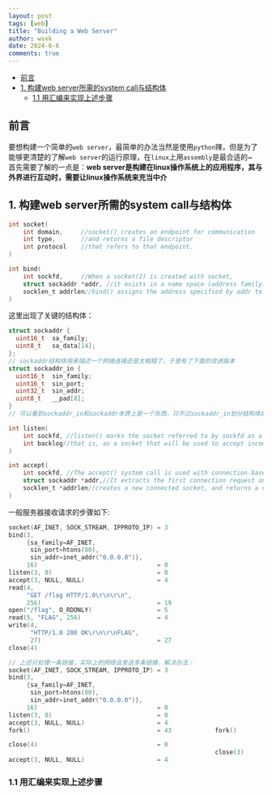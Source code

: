 ```yaml
---
layout: post
tags: [web]
title: "Building a Web Server"
author: wsxk
date: 2024-6-6
comments: true
---
```


- [前言](#前言)
- [1. 构建web server所需的system call与结构体](#1-构建web-server所需的system-call与结构体)
  - [1.1 用汇编来实现上述步骤](#11-用汇编来实现上述步骤)

## 前言<br>
要想构建一个简单的`web server`，最简单的办法当然是使用`python`辣，但是为了能够更清楚的了解`web server`的运行原理，在`linux`上用`assembly`是最合适的~<br>
首先需要了解的一点是：**web server是构建在linux操作系统上的应用程序，其与外界进行互动时，需要让linux操作系统来充当中介**<br>

## 1. 构建web server所需的system call与结构体<br>
```c
int socket(
    int domain,     //socket() creates an endpoint for communication  
    int type,       //and returns a file descriptor
    int protocol    //that refers to that endpoint.
)
```

```c
int bind(
    int sockfd,     //When a socket(2) is created with socket,
    struct sockaddr *addr, //it exists in a name space (address family) but has no address assigned to it. 
    socklen_t addrlen//bind() assigns the address specified by addr to the socket referred to by the file descriptor sockfd.
)
```
这里出现了关键的结构体：<br>
```c
struct sockaddr {
  uint16_t  sa_family;
  uint8_t   sa_data[14];
};
// sockaddr结构体用来描述一个网络连接还是太粗糙了，于是有了下面的改进版本
struct sockaddr_in {
  uint16_t  sin_family;
  uint16_t  sin_port;
  uint32_t  sin_addr;
  uint8_t   __pad[8];
}
// 可以看到sockaddr_in和sockaddr本质上是一个东西，只不过sockaddr_in划分结构体成员更加精细
```

```c
int listen(
    int sockfd, //listen() marks the socket referred to by sockfd as a passive socket,
    int backlog//that is, as a socket that will be used to accept incoming connection requests using accept(2).
)
```

```c
int accept(
    int sockfd, //The accept() system call is used with connection-based socket types (SOCK_STREAM, SOCK_SEQPACKET). 
    struct sockaddr *addr,//It extracts the first connection request on the queue of pending connections for the listening socket, sockfd, 
    socklen_t *addrlen//creates a new connected socket, and returns a new file descriptor referring to that socket.
)
```

一般服务器接收请求的步骤如下:<br>
```c
socket(AF_INET, SOCK_STREAM, IPPROTO_IP) = 3
bind(3, 
     {sa_family=AF_INET, 
      sin_port=htons(80),
      sin_addr=inet_addr("0.0.0.0")},
     16)                                 = 0
listen(3, 0)                             = 0
accept(3, NULL, NULL)                    = 4
read(4, 
     "GET /flag HTTP/1.0\r\n\r\n",
     256)                                = 19
open("/flag", O_RDONLY)                  = 5
read(5, "FLAG", 256)                     = 4
write(4, 
      "HTTP/1.0 200 OK\r\n\r\nFLAG",
      27)                                = 27
close(4)  

// 上述只处理一条链接，实际上的网络会发送多条链接，解决办法：
socket(AF_INET, SOCK_STREAM, IPPROTO_IP) = 3
bind(3, 
     {sa_family=AF_INET, 
      sin_port=htons(80),
      sin_addr=inet_addr("0.0.0.0")},
     16)                                 = 0
listen(3, 0)                             = 0
accept(3, NULL, NULL)                    = 4
fork()                                   = 43            fork()                                   = 0

close(4)                                 = 0
                                                         close(3)                                 = 0
accept(3, NULL, NULL)                    = 4
```

### 1.1 用汇编来实现上述步骤<br>




